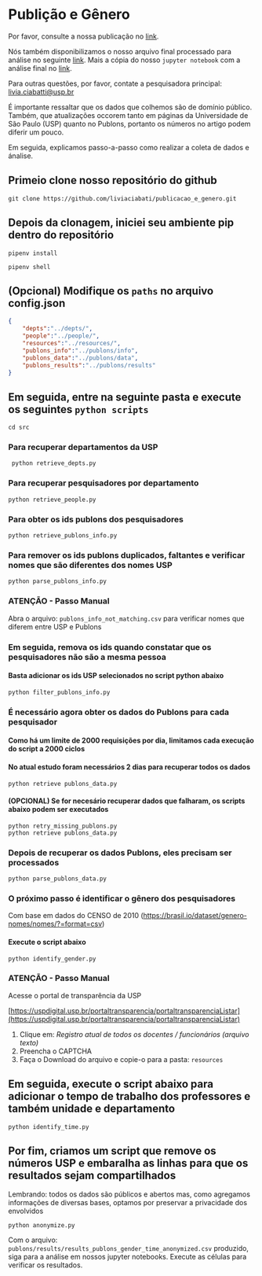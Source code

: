 # Publição e Gênero

Por favor, consulte a nossa publicação no [link]().

Nós também disponibilizamos o nosso arquivo final processado para análise no seguinte [link]().
Mais a cópia do nosso `jupyter notebook` com a análise final no [link]().

Para outras questões, por favor, contate a pesquisadora principal: livia.ciabatti@usp.br

É importante ressaltar que os dados que colhemos são de domínio público.
Também, que atualizações occorem tanto em páginas da Universidade de São Paulo (USP) quanto no Publons, portanto os números no artigo podem diferir um pouco.

Em seguida, explicamos passo-a-passo como realizar a coleta de dados e ánalise.

## Primeio clone nosso repositório do github

```
git clone https://github.com/liviaciabati/publicacao_e_genero.git
```

## Depois da clonagem, iniciei seu ambiente pip dentro do repositório
```
pipenv install
```

```
pipenv shell
```

## (Opcional) Modifique os `paths` no arquivo config.json

```json
{
    "depts":"../depts/",
    "people":"../people/",
    "resources":"../resources/",
    "publons_info":"../publons/info",
    "publons_data":"../publons/data",
    "publons_results":"../publons/results"
}
```

## Em seguida, entre na seguinte pasta e execute os seguintes `python scripts`

```
cd src
```

### Para recuperar departamentos da USP

```
 python retrieve_depts.py
```

### Para recuperar pesquisadores por departamento

```
python retrieve_people.py
```

### Para obter os ids publons dos pesquisadores

```
python retrieve_publons_info.py
```

### Para remover os ids publons duplicados, faltantes e verificar nomes que são diferentes dos nomes USP

```
python parse_publons_info.py
```

### ATENÇÃO - Passo Manual

Abra o arquivo: `publons_info_not_matching.csv` para verificar nomes que diferem entre USP e Publons

### Em seguida, remova os ids quando constatar que os pesquisadores não são a mesma pessoa
#### Basta adicionar os ids USP selecionados no script python abaixo

```
python filter_publons_info.py
```

### É necessário agora obter os dados do Publons para cada pesquisador
#### Como há um limite de 2000 requisições por dia, limitamos cada execução do script a 2000 ciclos
#### No atual estudo foram necessários 2 dias para recuperar todos os dados

```
python retrieve publons_data.py
```

#### (OPCIONAL) Se for necesário recuperar dados que falharam, os scripts abaixo podem ser executados

```
python retry_missing_publons.py
python retrieve publons_data.py
```

### Depois de recuperar os dados Publons, eles precisam ser processados

```
python parse_publons_data.py
```

### O próximo passo é identificar o gênero dos pesquisadores
Com base em dados do CENSO de 2010 (https://brasil.io/dataset/genero-nomes/nomes/?=format=csv)
#### Execute o script abaixo
```
python identify_gender.py
```
### ATENÇÃO - Passo Manual
Acesse o portal de transparência da USP

[https://uspdigital.usp.br/portaltransparencia/portaltransparenciaListar](https://uspdigital.usp.br/portaltransparencia/portaltransparenciaListar)

1. Clique em: _Registro atual de todos os docentes / funcionários (arquivo texto)_
2. Preencha o CAPTCHA
3. Faça o Download do arquivo e copie-o para a pasta: `resources`

## Em seguida, execute o script abaixo para adicionar o tempo de trabalho dos professores e também unidade e departamento

```
python identify_time.py
```

## Por fim, criamos um script que remove os números USP e embaralha as linhas para que os resultados sejam compartilhados
Lembrando: todos os dados são públicos e abertos mas, como agregamos informações de diversas bases, optamos por preservar a privacidade dos envolvidos
```
python anonymize.py
```
Com o arquivo: `publons/results/results_publons_gender_time_anonymized.csv` produzido, siga para a análise em nossos jupyter notebooks. Execute as células para verificar os resultados.
